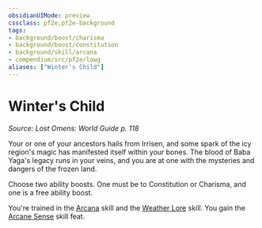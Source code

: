 ```yaml
---
obsidianUIMode: preview
cssclass: pf2e,pf2e-background
tags:
- background/boost/charisma
- background/boost/constitution
- background/skill/arcana
- compendium/src/pf2e/lowg
aliases: ["Winter's Child"]
---
```

# Winter's Child
*Source: Lost Omens: World Guide p. 118*  

Your or one of your ancestors hails from Irrisen, and some spark of the icy region's magic has manifested itself within your bones. The blood of Baba Yaga's legacy runs in your veins, and you are at one with the mysteries and dangers of the frozen land.

Choose two ability boosts. One must be to Constitution or Charisma, and one is a free ability boost.

You're trained in the [Arcana](compendium/skills.md#Arcana) skill and the [Weather Lore](compendium/skills.md#Lore) skill. You gain the [Arcane Sense](compendium/feats/arcane-sense.md) skill feat.
